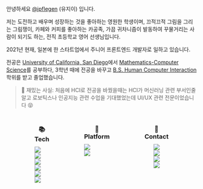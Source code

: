 안녕하세요 [@ipflegen](https://github.com/ipflegen) (유지이) 입니다. 

저는 도전하고 배우며 성장하는 것을 좋아하는 영원한 학생이며, 끄적끄적 그림을 그리는 그림쟁이,
카페와 커피를 좋아하는 카공족, 가끔 귀차니즘이 발동하여 꾸물거리는 사람이 되기도 하는, 전직 초등학교 영어 선생님입니다.

2021년 현재, 일본에 한 스타트업에서 주니어 프론트엔드 개발자로 일하고 있습니다.

전공은 [University of California, San Diego](https://ucsd.edu)에서 [Mathematics-Computer Science](https://www.math.ucsd.edu/~handbook/undergraduate/ma30-math-computer-science-b-s/)를 공부하다, 3학년 때에 전공을 바꾸고 [B.S. Human Computer Interaction](https://cogsci.ucsd.edu/undergraduates/major/design-interaction.html) 학위를 받고 졸업했습니다.

> 🤖 재밌는 사실: 처음에 HCI로 전공을 바꿨을때는 HCI가 머신러닝 관련 부서인줄 알고 로보틱스나 인공지능 관련 수업을 기대했었는데 UI/UX 관련 전문이었습니다 😝
<style>
.about-page img{
    display: inline-block !important;
    margin: 0 !important;
    padding: 0 !important;
}

.about-page h3 {
    margin: 30px 0 10px 0 !important;
}

.--flex-col {
    display: flex;
    flex-direction: column;
}

.--center {
    text-align: center;
}
</style>
<div class="about-page" style="display: flex; justify-content: space-evenly; margin-bottom: 50px;">
<div style="margin: 0 1.25em;" class="--flex-col --center">
  <h3>📚<br/>Tech</h3> 
  <img src="https://img.shields.io/badge/JavaScript-F7DF1E?style=flat-square&logo=JavaScript&logoColor=white"/>
  <img src="https://img.shields.io/badge/Node.js-339933?style=flat-square&logo=node-dot-js&logoColor=white"/>
  <img src="https://img.shields.io/badge/C\C++-00599C?style=flat-square&logo=c&logoColor=white"/>
  <img src="https://img.shields.io/badge/HTML5-E34F26?style=flat-square&logo=html5&logoColor=white"/>
  <img src="https://img.shields.io/badge/CSS3-1572B6?style=flat-square&logo=CSS3&logoColor=white"/> 
  <img src="https://img.shields.io/badge/pm2-2B037A?style=flat-square&logo=pm2&logoColor=white"/>
</div>

<div class="--flex-col --center" style="margin: 0 1.25em;">
  <h3>🤖<br/>Platform</h3>
  <img src="https://img.shields.io/badge/slack-4A154B?style=flat-square&logo=slack&logoColor=white"/>
  <img src="https://img.shields.io/badge/jira-0052CC?style=flat-square&logo=jira-software&logoColor=white"/>
</div>

<div style="margin: 0 1.25em;" class="--flex-col --center">
  <h3>👋<br/>Contact</h3>
  <a href="mailto: ipflegen@pm.me"><img src="https://img.shields.io/badge/ProtonMail-8B89CC?style=flat-square&logo=protonmail&logoColor=white"/></a>
  <a href="https://www.linkedin.com/in/eujii"><img src="https://img.shields.io/badge/LinkedIn-0A66C2?style=flat-square&logo=linkedin&logoColor=white"/></a>
  <a href="https://github.com/ipflegen" style="cursor: pointer"><img src="https://img.shields.io/badge/GitHub-181717?style=flat-square&logo=github&logoColor=white"/></a>
  <a href="https://www.twitter.com/ipflegen/"><img src="https://img.shields.io/badge/Twitter-1DA1F2?style=flat-square&logo=twitter&logoColor=white"/></a>
</div>
</div>
